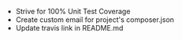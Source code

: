 * Strive for 100% Unit Test Coverage
* Create custom email for project's composer.json
* Update travis link in README.md

